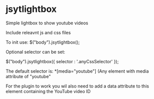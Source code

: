 # jsytlightbox
Simple lightbox to show youtube videos

Include releavnt js and css files

To init use:
$("body").jsytlightbox();

Optional selector can be set:

$("body").jsytlightbox({
  selector : '.anyCssSelector'
});

The default selector is: *[media="youtube"] (Any element with media attribute of "youtube"

For the plugin to work you wil also need to add a data attribute to this element containing the YouTube video ID
